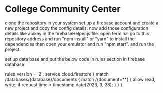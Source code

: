 # College Community Center

clone the repository in your system
set up a firebase account and create a new project and copy the config details.
now add those configuration details like apikey in the firebaseHelper.js file.
open terminal go to this repository address and run "npm install" or "yarn" to install the dependencies
then open your emulator and run "npm start". and run the project.

set up data base and put the below code in rules section in firebase database

rules_version = '2';
service cloud.firestore {
match /databases/{database}/documents {
match /{document=\*\*} {
allow read, write: if
request.time < timestamp.date(2023, 3, 28);
}
}
}
